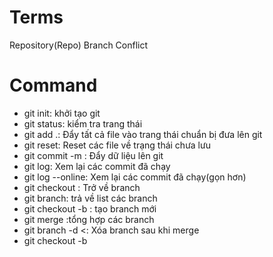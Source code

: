 # Terms

Repository(Repo)
Branch
Conflict

# Command
- git init: khởi tạo git
- git status: kiểm tra trang thái
- git add .: Đẩy tất cả file vào trang thái chuẩn bị đưa lên git
- git reset: Reset các file về trạng thái chưa lưu
- git commit -m <comment>: Đẩy dữ liệu lên git
- git log: Xem lại các commit đã chạy
- git log --online: Xem lại các commit đã chạy(gọn hơn)
- git checkout <branch name>: Trở về branch
- git branch: trả về list các branch
- git checkout -b <branch name>: tạo branch mới
- git merge <branch name>:tổng hợp các branch
- git branch -d <<branch name>: Xóa branch sau khi merge
- git checkout -b